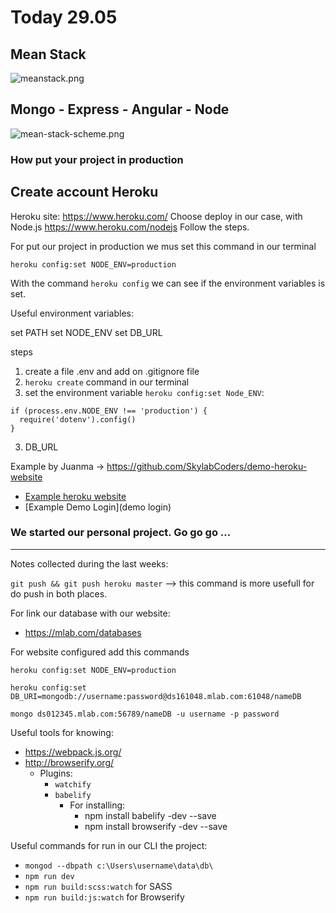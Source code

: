 # Today 29.05 

## Mean Stack

![meanstack.png](img/meanstack.png)


## Mongo - Express - Angular - Node


![mean-stack-scheme.png](img/mean-stack-scheme.png)


### How put your project in production

## Create account Heroku

Heroku site: https://www.heroku.com/
Choose deploy in our case, with Node.js https://www.heroku.com/nodejs
Follow the steps.

For put our project in production we mus set this command in our terminal 

``heroku config:set NODE_ENV=production``

With the command ``heroku config`` we can see if the environment variables is set.


Useful environment variables:

set PATH
set NODE_ENV
set DB_URL

steps

1. create a file .env and add on .gitignore file
2. ``heroku create`` command in our terminal
2. set the environment variable ``heroku config:set Node_ENV``: 

```
if (process.env.NODE_ENV !== 'production') {
  require('dotenv').config()
}
```

3. DB_URL


Example by Juanma -> https://github.com/SkylabCoders/demo-heroku-website

- [Example heroku website](example-heroku-website)
- [Example Demo Login](demo login)

### We started our personal project. **Go go go** ...

---

Notes collected during the last weeks:

``git push && git push heroku master`` --> this command is more usefull for do push in both places.

For link our database with our website:
- https://mlab.com/databases

For website configured add this commands

``heroku config:set NODE_ENV=production``

``heroku config:set DB_URI=mongodb://username:password@ds161048.mlab.com:61048/nameDB``

``mongo ds012345.mlab.com:56789/nameDB -u username -p password``

Useful tools for knowing:

- https://webpack.js.org/
- http://browserify.org/
    + Plugins:
        * ``watchify``
        * ``babelify``
            - For installing:
                + npm install babelify -dev --save
                + npm install browserify -dev --save

Useful commands for run in our CLI the project:

- ``mongod --dbpath c:\Users\username\data\db\``
- ``npm run dev``
- ``npm run build:scss:watch`` for SASS
- ``npm run build:js:watch`` for Browserify

